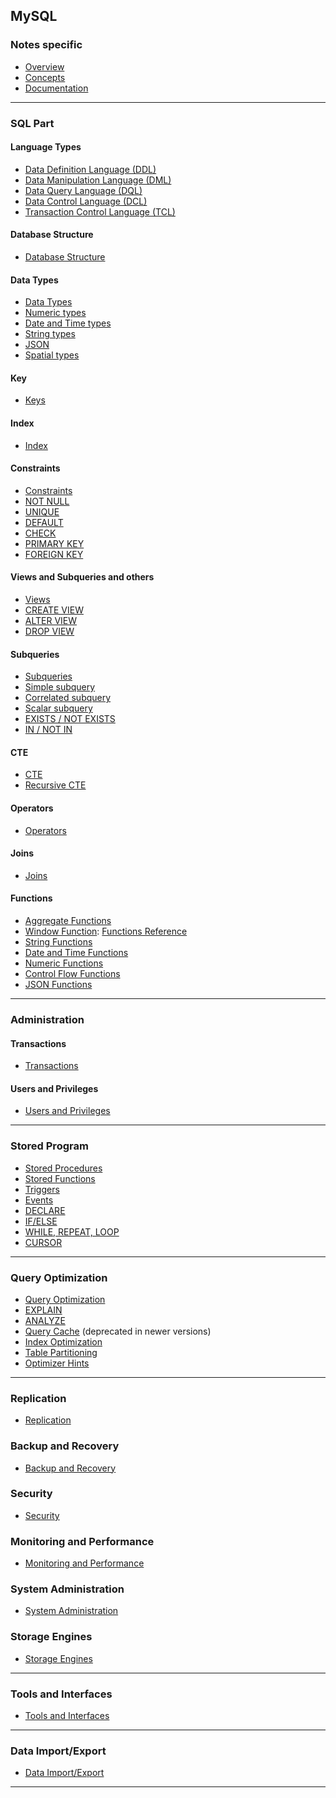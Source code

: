 ## MySQL

### Notes specific
- [Overview](lessons/overview/readme.md)
- [Concepts](lessons/concepts/readme.md)
- [Documentation](https://dev.mysql.com/doc/)

---

### SQL Part

#### Language Types
- [Data Definition Language (DDL)](lessons/languages/ddl.md)
- [Data Manipulation Language (DML)](lessons/languages/dml.md)  
- [Data Query Language (DQL)](lessons/languages/dql.md)  
- [Data Control Language (DCL)](lessons/languages/dcl.md)  
- [Transaction Control Language (TCL)](lessons/languages/tcl.md)

#### Database Structure
- [Database Structure](lessons/database_structure/readme.md)
<!-- [Database](lessons/database_structure/database/readme.md)  
- [Schema](lessons/database_structure/schema/readme.md)  
- [Table](lessons/database_structure/table/readme.md)  
- [Column](lessons/database_structure/column/readme.md)  
- [Row/Record](lessons/database_structure/row_record/readme.md)  -->

#### Data Types
- [Data Types](lessons/data_types/readme.md)  
- [Numeric types](lessons/data_types/numeric_types/readme.md)  
- [Date and Time types](lessons/data_types/date_time_types/readme.md)  
- [String types](lessons/data_types/string_types/readme.md)  
- [JSON](lessons/data_types/json/readme.md)  
- [Spatial types](lessons/data_types/spatial_types/readme.md)

#### Key
- [Keys](lessons/keys/readme.md)
<!-- - [Primary Key](lessons/keys_indexes/primary_key/readme.md)  
- [Foreign Key](lessons/keys_indexes/foreign_key/readme.md)  
- [Unique Key](lessons/keys_indexes/unique_key/readme.md)  
- [Composite Key](lessons/keys_indexes/composite_key/readme.md)  
- [Auto Increment](lessons/keys_indexes/auto_increment/readme.md)   -->

#### Index
- [Index](lessons/index/readme.md)  
<!-- - [Single-column Index](lessons/keys_indexes/single_column_index/readme.md)  
- [Composite Index](lessons/keys_indexes/composite_index/readme.md)  
- [Full-text Index](lessons/keys_indexes/full_text_index/readme.md)  
- [Spatial Index](lessons/keys_indexes/spatial_index/readme.md) -->

#### Constraints
- [Constraints](lessons/constraints/readme.md) 
- [NOT NULL](lessons/constraints/not_null.md)  
- [UNIQUE](lessons/constraints/unique.md)  
- [DEFAULT](lessons/constraints/default.md)  
- [CHECK](lessons/constraints/check.md)  
- [PRIMARY KEY](lessons/constraints/primary_key.md)  
- [FOREIGN KEY](lessons/constraints/foreign_key.md)

#### Views and Subqueries and others
- [Views](lessons/views/readme.md) 
- [CREATE VIEW](lessons/views/create_view.md)  
- [ALTER VIEW](lessons/views/alter_view.md)  
- [DROP VIEW](lessons/views/drop_view.md)  

#### Subqueries
- [Subqueries](lessons/subqueries/readme.md)
- [Simple subquery](lessons/subqueries/simple_subquery.md)  
- [Correlated subquery](lessons/subqueries/correlated_subquery.md)  
- [Scalar subquery](lessons/subqueries/scalar_subquery.md)  
- [EXISTS / NOT EXISTS](lessons/subqueries/exists_not_exists.md)  
- [IN / NOT IN](lessons/subqueries/in_not_in.md)

#### CTE
- [CTE](lessons/cte/cte.md)
- [Recursive CTE](lessons/cte/recursive_cte.md)

#### Operators
- [Operators](lessons/operators/readme.md)  
<!-- - [Arithmetic Operators](lessons/operators/arithmetic_operators/readme.md)  
- [Comparison Operators](lessons/operators/comparison_operators/readme.md)  
- [Logical Operators](lessons/operators/logical_operators/readme.md)  
- [Bitwise Operators](lessons/operators/bitwise_operators/readme.md)  
- [Assignment Operators](lessons/operators/assignment_operators/readme.md) -->

#### Joins
- [Joins](lessons/joins/readme.md)
<!-- - [INNER JOIN](lessons/joins/inner_join/readme.md)  
- [LEFT JOIN](lessons/joins/left_join/readme.md)  
- [RIGHT JOIN](lessons/joins/right_join/readme.md)  
- [FULL OUTER JOIN](lessons/joins/full_outer_join/readme.md)  
- [CROSS JOIN](lessons/joins/cross_join/readme.md)  
- [SELF JOIN](lessons/joins/self_join/readme.md)  
- [NATURAL JOIN](lessons/joins/natural_join/readme.md)  
- [USING clause](lessons/joins/using_clause/readme.md)  
- [ON clause](lessons/joins/on_clause/readme.md) -->

#### Functions
- [Aggregate Functions](lessons/functions/aggregate_functions/readme.md)
- [Window Function](lessons/functions/window_functions/readme.md): [Functions Reference](lessons/functions/window_functions/functionreference.md)
  <!-- - [COUNT](lessons/functions/aggregate_functions/count/readme.md), [SUM](lessons/functions/aggregate_functions/sum/readme.md), [AVG](lessons/functions/aggregate_functions/avg/readme.md), [MIN](lessons/functions/aggregate_functions/min/readme.md), [MAX](lessons/functions/aggregate_functions/max/readme.md) -->
- [String Functions](lessons/functions/string_functions/readme.md)
  <!-- - [CONCAT](lessons/functions/string_functions/concat/readme.md), [LENGTH](lessons/functions/string_functions/length/readme.md), [REPLACE](lessons/functions/string_functions/replace/readme.md), [SUBSTRING](lessons/functions/string_functions/substring/readme.md), [LOWER](lessons/functions/string_functions/lower/readme.md), [UPPER](lessons/functions/string_functions/upper/readme.md) -->
- [Date and Time Functions](lessons/functions/date_time_functions/readme.md)
  <!-- - [NOW](lessons/functions/date_time_functions/now/readme.md), [CURDATE](lessons/functions/date_time_functions/curdate/readme.md), [DATE_ADD](lessons/functions/date_time_functions/date_add/readme.md), [DATEDIFF](lessons/functions/date_time_functions/datediff/readme.md), [STR_TO_DATE](lessons/functions/date_time_functions/str_to_date/readme.md) -->
- [Numeric Functions](lessons/functions/numeric_functions/readme.md)
  <!-- - [ROUND](lessons/functions/numeric_functions/round/readme.md), [CEIL](lessons/functions/numeric_functions/ceil/readme.md), [FLOOR](lessons/functions/numeric_functions/floor/readme.md), [MOD](lessons/functions/numeric_functions/mod/readme.md), [ABS](lessons/functions/numeric_functions/abs/readme.md) -->
- [Control Flow Functions](lessons/functions/control_flow_functions/readme.md)
  <!-- - [IF](lessons/functions/control_flow_functions/if/readme.md), [IFNULL](lessons/functions/control_flow_functions/ifnull/readme.md), [CASE](lessons/functions/control_flow_functions/case/readme.md), [COALESCE](lessons/functions/control_flow_functions/coalesce/readme.md) -->
- [JSON Functions](lessons/functions/json_functions/readme.md)
  <!-- - [JSON_OBJECT](lessons/functions/json_functions/json_object/readme.md), [JSON_ARRAY](lessons/functions/json_functions/json_array/readme.md), [JSON_EXTRACT](lessons/functions/json_functions/json_extract/readme.md), [JSON_SET](lessons/functions/json_functions/json_set/readme.md) -->

---

### Administration

#### Transactions
- [Transactions](lessons/transactions/readme.md)
<!-- - [START TRANSACTION](lessons/transactions/start_transaction/readme.md)
- [COMMIT](lessons/transactions/commit/readme.md)
- [ROLLBACK](lessons/transactions/rollback/readme.md)
- [SAVEPOINT](lessons/transactions/savepoint/readme.md)
- [RELEASE SAVEPOINT](lessons/transactions/release_savepoint/readme.md)
- [SET AUTOCOMMIT](lessons/transactions/set_autocommit/readme.md) -->


#### Users and Privileges
- [Users and Privileges](lessons/users_privileges/readme.md)
<!-- - [CREATE USER](lessons/users_privileges/create_user/readme.md)
- [DROP USER](lessons/users_privileges/drop_user/readme.md)
- [GRANT](lessons/users_privileges/grant/readme.md)
- [REVOKE](lessons/users_privileges/revoke/readme.md)
- [SET PASSWORD](lessons/users_privileges/set_password/readme.md)
- [SHOW GRANTS](lessons/users_privileges/show_grants/readme.md)
- [Authentication Plugins](lessons/users_privileges/authentication_plugins/readme.md)
- [Role Management](lessons/users_privileges/role_management/readme.md) -->

---

### Stored Program
- [Stored Procedures](lessons/stored_procedures/readme.md)
- [Stored Functions](lessons/stored_functions/readme.md)
- [Triggers](lessons/triggers/readme.md)
  <!-- - [BEFORE INSERT/UPDATE/DELETE](lessons/triggers/before/readme.md)
  - [AFTER INSERT/UPDATE/DELETE](lessons/triggers/after/readme.md) -->
- [Events](lessons/events/readme.md)
  <!-- - [CREATE EVENT](lessons/events/create_event/readme.md)
  - [ALTER EVENT](lessons/events/alter_event/readme.md)
  - [DROP EVENT](lessons/events/drop_event/readme.md) -->
- [DECLARE](lessons/declare/readme.md)
- [IF/ELSE](lessons/if_else/readme.md)
- [WHILE, REPEAT, LOOP](lessons/loops/readme.md)
- [CURSOR](lessons/cursor/readme.md)

---

### Query Optimization
- [Query Optimization](lessons/query_optimization/readme.md)
- [EXPLAIN](lessons/explain/readme.md)
- [ANALYZE](lessons/analyze/readme.md)
- [Query Cache](lessons/query_cache/readme.md) (deprecated in newer versions)
- [Index Optimization](lessons/index_optimization/readme.md)
- [Table Partitioning](lessons/table_partitioning/readme.md)
- [Optimizer Hints](lessons/optimizer_hints/readme.md)

---

### Replication
- [Replication](lessons/replication/readme.md)
<!-- - [Master-Slave Replication](lessons/master_slave_replication/readme.md)
- [Master-Master Replication](lessons/master_master_replication/readme.md)
- [GTID (Global Transaction Identifiers)](lessons/gtid/readme.md)
- [Semi-synchronous Replication](lessons/semi_synchronous_replication/readme.md)
- [Delayed Replication](lessons/delayed_replication/readme.md)
- [Multi-Source Replication](lessons/multi_source_replication/readme.md) -->

### Backup and Recovery
- [Backup and Recovery](lessons/backup_recovery/readme.md)
<!-- - [Logical Backup](lessons/logical_backup/readme.md)
  - [`mysqldump`, `mysqlpump`](lessons/mysqldump_mysqlpump/readme.md)
- [Physical Backup](lessons/physical_backup/readme.md)
  - [File-level copy of data directory](lessons/file_level_copy/readme.md)
- [Binary Logs](lessons/binary_logs/readme.md)
- [Point-in-time Recovery](lessons/point_in_time_recovery/readme.md)
- [Percona XtraBackup (external tool)](lessons/percona_xtrabackup/readme.md) -->

### Security
- [Security](lessons/security/readme.md)
<!-- - [User Authentication](lessons/user_authentication/readme.md)
- [Access Control and Privileges](lessons/access_control_privileges/readme.md)
- [Encryption](lessons/encryption/readme.md)
  - [Data-at-rest Encryption](lessons/data_at_rest_encryption/readme.md)
  - [SSL/TLS for data-in-transit](lessons/ssl_tls_data_in_transit/readme.md)
- [SQL Injection Protection](lessons/sql_injection_protection/readme.md)
- [Firewall Plugin (Enterprise)](lessons/firewall_plugin/readme.md) -->

### Monitoring and Performance
- [Monitoring and Performance](lessons/monitoring_performance/readme.md)
<!-- - [SHOW STATUS](lessons/show_status/readme.md)
- [SHOW PROCESSLIST](lessons/show_processlist/readme.md)
- [INFORMATION_SCHEMA](lessons/information_schema/readme.md)
- [PERFORMANCE_SCHEMA](lessons/performance_schema/readme.md)
- [Slow Query Log](lessons/slow_query_log/readme.md)
- [General Log](lessons/general_log/readme.md)
- [Error Log](lessons/error_log/readme.md) -->

### System Administration
- [System Administration](lessons/system_administration/readme.md)
<!-- - [Configuration (`my.cnf`, `my.ini`)](lessons/configuration/readme.md)
- [Server Startup and Shutdown](lessons/server_startup_shutdown/readme.md)
- [User Management](lessons/user_management/readme.md)
- [Log Files](lessons/log_files/readme.md)
- [Time Zone Settings](lessons/time_zone_settings/readme.md)
- [Resource Limits](lessons/resource_limits/readme.md)
- [Environment Variables](lessons/environment_variables/readme.md) -->

### Storage Engines
- [Storage Engines](lessons/storage_engines/readme.md)
<!-- - [InnoDB](lessons/storage_engines/innodb/readme.md)
- [MyISAM](lessons/storage_engines/myisam/readme.md)
- [MEMORY](lessons/storage_engines/memory/readme.md)
- [CSV](lessons/storage_engines/csv/readme.md)
- [ARCHIVE](lessons/storage_engines/archive/readme.md)
- [FEDERATED](lessons/storage_engines/federated/readme.md)
- [BLACKHOLE](lessons/storage_engines/blackhole/readme.md)
- [PERFORMANCE_SCHEMA](lessons/storage_engines/performance_schema/readme.md) -->

---

### Tools and Interfaces
- [Tools and Interfaces](lessons/tools_and_interfaces/readme.md)
<!-- - [MySQL CLI](lessons/mysql_cli/readme.md)
- [MySQL Workbench](lessons/mysql_workbench/readme.md)
- [phpMyAdmin](lessons/phpmyadmin/readme.md)
- [MySQL Shell](lessons/mysql_shell/readme.md)
- [MySQL Router](lessons/mysql_router/readme.md)
- [MySQL Utilities (deprecated)](lessons/mysql_utilities/readme.md) -->

---

### Data Import/Export
- [Data Import/Export](lessons/data_import_export/readme.md)
<!-- - [LOAD DATA INFILE](lessons/data_import_export/load_data_infile/readme.md)
- [SELECT INTO OUTFILE](lessons/data_import_export/select_into_outfile/readme.md)
- [mysqldump](lessons/data_import_export/mysqldump/readme.md)
- [mysqlimport](lessons/data_import_export/mysqlimport/readme.md)
- [mysqlpump](lessons/data_import_export/mysqlpump/readme.md)
- [Import from CSV, JSON, XML](lessons/data_import_export/import_formats/readme.md) -->

---